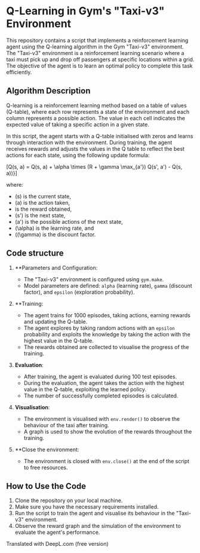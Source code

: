# Q-Learning in Gym's "Taxi-v3" Environment

This repository contains a script that implements a reinforcement learning agent using the Q-learning algorithm in the Gym "Taxi-v3" environment. The "Taxi-v3" environment is a reinforcement learning scenario where a taxi must pick up and drop off passengers at specific locations within a grid. The objective of the agent is to learn an optimal policy to complete this task efficiently.

## Algorithm Description

Q-learning is a reinforcement learning method based on a table of values (Q-table), where each row represents a state of the environment and each column represents a possible action. The value in each cell indicates the expected value of taking a specific action in a given state.

In this script, the agent starts with a Q-table initialised with zeros and learns through interaction with the environment. During training, the agent receives rewards and adjusts the values in the Q table to reflect the best actions for each state, using the following update formula:

\[Q(s, a) = Q(s, a) + \alpha \times (R + \gamma \max_{a'}) Q(s', a') - Q(s, a))}]

where:
- \(s) is the current state,
- \(a) is the action taken,
- is the reward obtained,
- \(s'\) is the next state,
- \(a'\) is the possible actions of the next state,
- \(\alpha) is the learning rate, and
- \(\(\gamma) is the discount factor.

## Code structure

1. **Parameters and Configuration:
   - The "Taxi-v3" environment is configured using `gym.make`.
   - Model parameters are defined: `alpha` (learning rate), `gamma` (discount factor), and `epsilon` (exploration probability).

2. **Training:
   - The agent trains for 1000 episodes, taking actions, earning rewards and updating the Q-table.
   - The agent explores by taking random actions with an `epsilon` probability and exploits the knowledge by taking the action with the highest value in the Q-table.
   - The rewards obtained are collected to visualise the progress of the training.

3. **Evaluation**:
   - After training, the agent is evaluated during 100 test episodes.
   - During the evaluation, the agent takes the action with the highest value in the Q-table, exploiting the learned policy.
   - The number of successfully completed episodes is calculated.

4. **Visualisation**:
   - The environment is visualised with `env.render()` to observe the behaviour of the taxi after training.
   - A graph is used to show the evolution of the rewards throughout the training.

5. **Close the environment:
   - The environment is closed with `env.close()` at the end of the script to free resources.

## How to Use the Code

1. Clone the repository on your local machine.
2. Make sure you have the necessary requirements installed.
3. Run the script to train the agent and visualise its behaviour in the "Taxi-v3" environment.
4. Observe the reward graph and the simulation of the environment to evaluate the agent's performance.


Translated with DeepL.com (free version)
